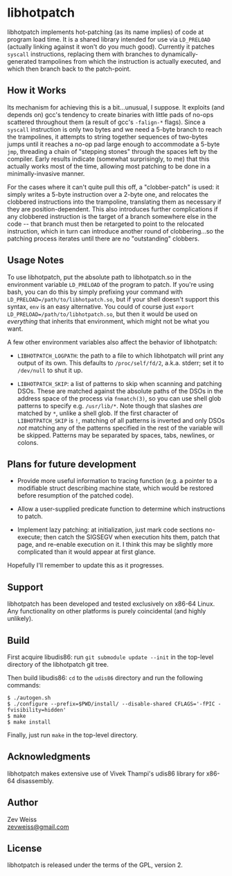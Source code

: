 libhotpatch
===========

libhotpatch implements hot-patching (as its name implies) of code at
program load time.  It is a shared library intended for use via
`LD_PRELOAD` (actually linking against it won't do you much good).
Currently it patches `syscall` instructions, replacing them with
branches to dynamically-generated trampolines from which the
instruction is actually executed, and which then branch back to the
patch-point.


## How it Works

Its mechanism for achieving this is a bit...unusual, I suppose.  It
exploits (and depends on) gcc's tendency to create binaries with
little pads of no-ops scattered throughout them (a result of gcc's
`-falign-*` flags).  Since a `syscall` instruction is only two bytes and
we need a 5-byte branch to reach the trampolines, it attempts to
string together sequences of two-bytes jumps until it reaches a no-op
pad large enough to accommodate a 5-byte `jmp`, threading a chain of
"stepping stones" through the spaces left by the compiler.  Early
results indicate (somewhat surprisingly, to me) that this actually
works most of the time, allowing most patching to be done in a
minimally-invasive manner.

For the cases where it can't quite pull this off, a "clobber-patch" is
used: it simply writes a 5-byte instruction over a 2-byte one, and
relocates the clobbered instructions into the trampoline, translating
them as necessary if they are position-dependent.  This also
introduces further complications if any clobbered instruction is the
target of a branch somewhere else in the code -- that branch must then
be retargeted to point to the relocated instruction, which in turn can
introduce another round of clobbering...so the patching process
iterates until there are no "outstanding" clobbers.

## Usage Notes

To use libhotpatch, put the absolute path to libhotpatch.so in the
environment variable `LD_PRELOAD` of the program to patch.  If you're
using bash, you can do this by simply prefixing your command with
`LD_PRELOAD=/path/to/libhotpatch.so`, but if your shell doesn't
support this syntax, `env` is an easy alternative.  You could of
course just `export LD_PRELOAD=/path/to/libhotpatch.so`, but then it
would be used on *everything* that inherits that environment, which
might not be what you want.

A few other environment variables also affect the behavior of
libhotpatch:

- `LIBHOTPATCH_LOGPATH`: the path to a file to which libhotpatch will
  print any output of its own.  This defaults to `/proc/self/fd/2`,
  a.k.a. stderr; set it to `/dev/null` to shut it up.

- `LIBHOTPATCH_SKIP`: a list of patterns to skip when scanning and
  patching DSOs.  These are matched against the absolute paths of the
  DSOs in the address space of the process via `fnmatch(3)`, so you
  can use shell glob patterns to specify e.g. `/usr/lib/*`.  Note
  though that slashes *are* matched by `*`, unlike a shell glob.  If
  the first character of `LIBHOTPATCH_SKIP` is `!`, matching of all
  patterns is inverted and only DSOs *not* matching any of the
  patterns specified in the rest of the variable will be skipped.
  Patterns may be separated by spaces, tabs, newlines, or colons.

## Plans for future development

- Provide more useful information to tracing function (e.g. a pointer
  to a modifiable struct describing machine state, which would be
  restored before resumption of the patched code).

- Allow a user-supplied predicate function to determine which
  instructions to patch.

- Implement lazy patching: at initialization, just mark code sections
  no-execute; then catch the SIGSEGV when execution hits them, patch
  that page, and re-enable execution on it.  I think this may be
  slightly more complicated than it would appear at first glance.

Hopefully I'll remember to update this as it progresses.


## Support

libhotpatch has been developed and tested exclusively on x86-64 Linux.
Any functionality on other platforms is purely coincidental (and
highly unlikely).


## Build

First acquire libudis86: run `git submodule update --init` in the
top-level directory of the libhotpatch git tree.

Then build libudis86: `cd` to the `udis86` directory and run the
following commands:

    $ ./autogen.sh
    $ ./configure --prefix=$PWD/install/ --disable-shared CFLAGS='-fPIC -fvisibility=hidden'
    $ make
    $ make install

Finally, just run `make` in the top-level directory.


## Acknowledgments

libhotpatch makes extensive use of Vivek Thampi's udis86 library for
x86-64 disassembly.


## Author

Zev Weiss  
<zevweiss@gmail.com>


## License

libhotpatch is released under the terms of the GPL, version 2.

